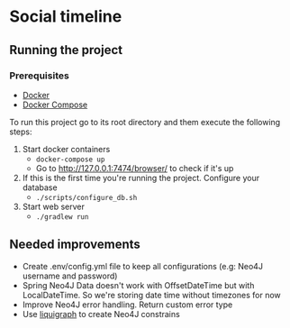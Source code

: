 # Social timeline

## Running the project

### Prerequisites

- [Docker](https://docs.docker.com/desktop/?_gl=1*ah4slm*_ga*MTYzNTIzOTQ5Mi4xNzAzMjkyOTU3*_ga_XJWPQMJYHQ*MTcwMzM2OTc2My4zLjEuMTcwMzM2OTc2OC41NS4wLjA.)
- [Docker Compose](https://docs.docker.com/compose/install/)

To run this project go to its root directory and them execute the following steps:

1. Start docker containers
    - `docker-compose up`
    - Go to http://127.0.0.1:7474/browser/ to check if it's up
2. If this is the first time you're running the project. Configure your database
    - `./scripts/configure_db.sh`
3. Start web server
    - `./gradlew run`

## Needed improvements

- Create .env/config.yml file to keep all configurations (e.g: Neo4J username and password)
- Spring Neo4J Data doesn't work with OffsetDateTime but with LocalDateTime. So we're storing date time without
  timezones for now
- Improve Neo4J error handling. Return custom error type
- Use [liquigraph](https://www.liquigraph.org/) to create Neo4J constrains